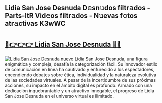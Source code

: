 ## Lidia San Jose Desnuda D𝚎sn𝚞dos filtr𝚊dos - Parts-ltR Vid𝚎os filtr𝚊dos - N𝚞evas f𝚘tos atr𝚊ctivas K3wWC

# <h2><a href="http://mb7alx.tromn.icu/?c=Lidia+San+Jose+Desnuda">🔗👉👉👉 Lidia San Jose Desnuda 🔗🔗</a></h2>

[![Lidia San Jose Desnuda nuevo](https://i.imgur.com/pEAQMta.gif)](http://mb7alx.tromn.icu/?c=Lidia+San+Jose+Desnuda)
Lidia San Jose Desnuda, una figura enigmática y compleja, desafía la categorización fácil. Su innovador estilo de comunicación en línea ha cautivado y enfurecido a los espectadores, encendiendo debates sobre ética, individualidad y la naturaleza evolutiva de las sociedades virtuales. A pesar de la incertidumbre de sus próximas acciones, su impacto en el ámbito digital es profundo. Armado con una dedicación inquebrantable y un atractivo innegable, el progreso de Lidia San Jose Desnuda en el universo virtual es ilimitado.
